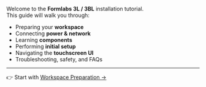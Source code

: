 

Welcome to the **Formlabs 3L / 3BL** installation tutorial.  
This guide will walk you through:

- Preparing your **workspace**
- Connecting **power & network**
- Learning **components**
- Performing **initial setup**
- Navigating the **touchscreen UI**
- Troubleshooting, safety, and FAQs

---

👉 Start with [Workspace Preparation →](workspace.md)
